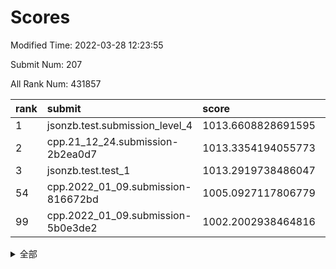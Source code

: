 # Scores

Modified Time: 2022-03-28 12:23:55

Submit Num: 207

All Rank Num: 431857

| rank |               submit               |       score        |       sigma        | pk_num |
| :--- | :--------------------------------- | :----------------- | :----------------- | :----- |
| 1    | jsonzb.test.submission_level_4     | 1013.6608828691595 | 0.8256220685249052 | 8347   |
| 2    | cpp.21_12_24.submission-2b2ea0d7   | 1013.3354194055773 | 0.7936541054045131 | 8348   |
| 3    | jsonzb.test.test_1                 | 1013.2919738486047 | 0.8390185897531492 | 8341   |
| 54   | cpp.2022_01_09.submission-816672bd | 1005.0927117806779 | 0.7311233728704467 | 8340   |
| 99   | cpp.2022_01_09.submission-5b0e3de2 | 1002.2002938464816 | 0.7153466191934791 | 8343   |


<details>
<summary>全部</summary>

| rank |                 submit                 |       score        |       sigma        | pk_num |
| :--- | :------------------------------------- | :----------------- | :----------------- | :----- |
| 1    | jsonzb.test.submission_level_4         | 1013.6608828691595 | 0.8256220685249052 | 8347   |
| 2    | cpp.21_12_24.submission-2b2ea0d7       | 1013.3354194055773 | 0.7936541054045131 | 8348   |
| 3    | jsonzb.test.test_1                     | 1013.2919738486047 | 0.8390185897531492 | 8341   |
| 4    | gobigger.level_3.submission_level_3_33 | 1012.1697511503456 | 0.8028141877949234 | 8348   |
| 5    | gobigger.level_3.submission_level_3_19 | 1011.7798563638172 | 0.7740911283281395 | 8342   |
| 6    | gobigger.level_3.submission_level_3_39 | 1011.7417173589628 | 0.7572469298510465 | 8346   |
| 7    | gobigger.level_3.submission_level_3_1  | 1011.2776965924552 | 0.7655548099777546 | 8348   |
| 8    | gobigger.level_3.submission_level_3_22 | 1011.241484198602  | 0.7764037650031064 | 8347   |
| 9    | gobigger.level_3.submission_level_3_40 | 1011.2216346219637 | 0.7636061820314243 | 8340   |
| 10   | gobigger.level_3.submission_level_3_17 | 1011.1381576980044 | 0.7567575911466186 | 8344   |
| 11   | gobigger.level_3.submission_level_3_34 | 1011.0277267066332 | 0.7769282481775983 | 8348   |
| 12   | gobigger.level_3.submission_level_3_24 | 1011.0264552590048 | 0.7625752551659633 | 8345   |
| 13   | gobigger.level_3.submission_level_3_6  | 1011.0085321239441 | 0.7607790337410731 | 8344   |
| 14   | gobigger.level_3.submission_level_3_43 | 1010.8147111048664 | 0.7429495839772988 | 8347   |
| 15   | gobigger.level_3.submission_level_3_25 | 1010.7530128181381 | 0.7508652101234128 | 8346   |
| 16   | gobigger.level_3.submission_level_3_8  | 1010.7524580946188 | 0.775602879114254  | 8336   |
| 17   | gobigger.level_3.submission_level_3_10 | 1010.7313193599582 | 0.7421627058008977 | 8340   |
| 18   | gobigger.level_3.submission_level_3_47 | 1010.7260096217614 | 0.7745411696225172 | 8350   |
| 19   | gobigger.level_3.submission_level_3_38 | 1010.699528360526  | 0.754592911088311  | 8347   |
| 20   | gobigger.level_3.submission_level_3_15 | 1010.6824238077712 | 0.7561365915442845 | 8351   |
| 21   | gobigger.level_3.submission_level_3_21 | 1010.673027134239  | 0.7734768023425671 | 8349   |
| 22   | gobigger.level_3.submission_level_3_44 | 1010.6323746225469 | 0.7563861475725701 | 8348   |
| 23   | gobigger.level_3.submission_level_3_11 | 1010.4996887705308 | 0.762767831569768  | 8345   |
| 24   | gobigger.level_3.submission_level_3_27 | 1010.4215385313486 | 0.7559925400330071 | 8345   |
| 25   | gobigger.level_3.submission_level_3_48 | 1010.3862241646881 | 0.7598560122905964 | 8344   |
| 26   | gobigger.level_3.submission_level_3_49 | 1010.3530092044078 | 0.7737072900247007 | 8342   |
| 27   | gobigger.level_3.submission_level_3_7  | 1010.1920807430254 | 0.7431940397561331 | 8344   |
| 28   | gobigger.level_3.submission_level_3_5  | 1010.0608247744881 | 0.7701857716177345 | 8347   |
| 29   | gobigger.level_3.submission_level_3_31 | 1009.9807033470594 | 0.7651048973036736 | 8343   |
| 30   | gobigger.level_3.submission_level_3_2  | 1009.9456146525625 | 0.763750229041491  | 8344   |
| 31   | gobigger.level_3.submission_level_3_0  | 1009.927918101521  | 0.757575464149452  | 8346   |
| 32   | gobigger.level_3.submission_level_3_46 | 1009.8998463415372 | 0.7646908233425052 | 8342   |
| 33   | gobigger.level_3.submission_level_3_16 | 1009.8778643089537 | 0.7598854750841899 | 8354   |
| 34   | gobigger.level_3.submission_level_3_14 | 1009.8651613748314 | 0.7606684716959963 | 8345   |
| 35   | gobigger.level_3.submission_level_3_41 | 1009.8068407709628 | 0.7622165129911519 | 8344   |
| 36   | gobigger.level_3.submission_level_3_45 | 1009.738313811879  | 0.7641246120368499 | 8338   |
| 37   | gobigger.level_3.submission_level_3_30 | 1009.702620178187  | 0.7612938796817316 | 8346   |
| 38   | gobigger.level_3.submission_level_3_9  | 1009.6921589459495 | 0.7719369164918725 | 8343   |
| 39   | gobigger.level_3.submission_level_3_13 | 1009.5765041464547 | 0.7704848298289556 | 8343   |
| 40   | gobigger.level_3.submission_level_3_12 | 1009.5659986793133 | 0.7428578018013458 | 8348   |
| 41   | gobigger.level_3.submission_level_3_4  | 1009.4965008790127 | 0.7570537923671132 | 8340   |
| 42   | gobigger.level_3.submission_level_3_28 | 1009.4487734820714 | 0.7364730628412757 | 8343   |
| 43   | gobigger.level_3.submission_level_3_29 | 1009.4356777615592 | 0.7601310073650688 | 8348   |
| 44   | gobigger.level_3.submission_level_3_32 | 1009.3278931358689 | 0.7541182931490918 | 8344   |
| 45   | gobigger.level_3.submission_level_3_35 | 1009.1507788815587 | 0.7399792947996051 | 8341   |
| 46   | gobigger.level_3.submission_level_3_3  | 1009.0880251103711 | 0.7387286583889918 | 8347   |
| 47   | gobigger.level_3.submission_level_3_23 | 1009.0525182589668 | 0.7422413493975947 | 8345   |
| 48   | gobigger.level_3.submission_level_3_36 | 1009.0106082451988 | 0.7466670986670282 | 8344   |
| 49   | gobigger.level_3.submission_level_3_20 | 1008.9694495079059 | 0.7428135516001914 | 8349   |
| 50   | gobigger.level_3.submission_level_3_37 | 1008.7542415977439 | 0.756987951184689  | 8343   |
| 51   | gobigger.level_3.submission_level_3_18 | 1008.5579102383069 | 0.7505463361869694 | 8353   |
| 52   | gobigger.level_3.submission_level_3_42 | 1008.3109348971959 | 0.7454910461767706 | 8337   |
| 53   | gobigger.level_3.submission_level_3_26 | 1008.2195515271221 | 0.7446170350309338 | 8346   |
| 54   | cpp.2022_01_09.submission-816672bd     | 1005.0927117806779 | 0.7311233728704467 | 8340   |
| 55   | gobigger.level_1.submission_level_1_8  | 1005.00556735085   | 0.7232432896591973 | 8348   |
| 56   | gobigger.level_1.submission_level_1_36 | 1004.97813681896   | 0.7174796256593958 | 8347   |
| 57   | gobigger.level_1.submission_level_1_23 | 1004.7554009283472 | 0.7168997303100683 | 8343   |
| 58   | gobigger.level_1.submission_level_1_28 | 1004.2656962091011 | 0.7169936493988581 | 8344   |
| 59   | gobigger.level_1.submission_level_1_27 | 1004.1061705924446 | 0.7145305831182958 | 8343   |
| 60   | gobigger.level_1.submission_level_1_45 | 1004.0702810516332 | 0.7129729028735624 | 8340   |
| 61   | gobigger.level_1.submission_level_1_33 | 1004.0137215375886 | 0.7151126600278304 | 8341   |
| 62   | gobigger.level_1.submission_level_1_4  | 1003.86323782745   | 0.7241541650669523 | 8343   |
| 63   | gobigger.level_1.submission_level_1_20 | 1003.7988510549958 | 0.7214120564145767 | 8345   |
| 64   | gobigger.level_1.submission_level_1_41 | 1003.7909377243781 | 0.7237209367702058 | 8346   |
| 65   | gobigger.level_1.submission_level_1_1  | 1003.7066354217226 | 0.7135919743409463 | 8343   |
| 66   | gobigger.level_1.submission_level_1_17 | 1003.6421758155002 | 0.7392416855919315 | 8348   |
| 67   | gobigger.level_1.submission_level_1_24 | 1003.6025664134362 | 0.7118354110892331 | 8349   |
| 68   | gobigger.level_1.submission_level_1_25 | 1003.5819871179714 | 0.7175422944439487 | 8352   |
| 69   | gobigger.level_1.submission_level_1_2  | 1003.565306674346  | 0.7288594830133917 | 8344   |
| 70   | gobigger.level_1.submission_level_1_37 | 1003.5597340176486 | 0.7085567471699613 | 8353   |
| 71   | gobigger.level_1.submission_level_1_6  | 1003.5124433283859 | 0.7140751043705035 | 8343   |
| 72   | gobigger.level_1.submission_level_1_47 | 1003.5013836673179 | 0.7183552201183679 | 8347   |
| 73   | gobigger.level_1.submission_level_1_32 | 1003.4898017837514 | 0.7143465203264028 | 8338   |
| 74   | gobigger.level_1.submission_level_1_46 | 1003.4401971008888 | 0.728539166545069  | 8344   |
| 75   | gobigger.level_1.submission_level_1_22 | 1003.4221585907101 | 0.7106152334988974 | 8347   |
| 76   | gobigger.level_1.submission_level_1_48 | 1003.3867942489516 | 0.708962884236227  | 8346   |
| 77   | gobigger.level_1.submission_level_1_44 | 1003.378071790637  | 0.7237808252997248 | 8343   |
| 78   | gobigger.level_1.submission_level_1_11 | 1003.3649363357375 | 0.7140211473818199 | 8343   |
| 79   | gobigger.level_1.submission_level_1_0  | 1003.3609411620322 | 0.7092061271663714 | 8344   |
| 80   | gobigger.level_1.submission_level_1_14 | 1003.3581843337155 | 0.7066003001213859 | 8350   |
| 81   | gobigger.level_1.submission_level_1_3  | 1003.2884874077013 | 0.7079773558073966 | 8345   |
| 82   | gobigger.level_1.submission_level_1_5  | 1003.2371970304383 | 0.711941247572759  | 8345   |
| 83   | gobigger.level_1.submission_level_1_29 | 1003.1857087875517 | 0.7188721614501403 | 8346   |
| 84   | gobigger.level_1.submission_level_1_34 | 1003.1130254320439 | 0.7235813615065999 | 8351   |
| 85   | gobigger.level_1.submission_level_1_42 | 1003.0787944309654 | 0.7217686438912715 | 8344   |
| 86   | gobigger.level_1.submission_level_1_35 | 1003.0416086462963 | 0.7163963424909671 | 8343   |
| 87   | gobigger.level_1.submission_level_1_12 | 1003.0034419070317 | 0.7201062888892394 | 8343   |
| 88   | gobigger.level_1.submission_level_1_16 | 1002.9413481656088 | 0.7143485579924224 | 8349   |
| 89   | gobigger.level_1.submission_level_1_49 | 1002.910989204028  | 0.7085965513852505 | 8346   |
| 90   | gobigger.level_1.submission_level_1_30 | 1002.8917353773525 | 0.7154958719461729 | 8345   |
| 91   | gobigger.level_1.submission_level_1_13 | 1002.8422495451936 | 0.72567715128059   | 8346   |
| 92   | gobigger.level_1.submission_level_1_26 | 1002.829487913017  | 0.713029549428991  | 8349   |
| 93   | gobigger.level_1.submission_level_1_38 | 1002.7386967550283 | 0.7075619339534411 | 8346   |
| 94   | gobigger.level_1.submission_level_1_31 | 1002.7232402438107 | 0.7199238865932442 | 8349   |
| 95   | gobigger.level_1.submission_level_1_9  | 1002.601989667664  | 0.7025703682561314 | 8343   |
| 96   | gobigger.level_1.submission_level_1_43 | 1002.5343943628122 | 0.7171957555545333 | 8345   |
| 97   | gobigger.level_1.submission_level_1_21 | 1002.3696167740932 | 0.7236296435406233 | 8348   |
| 98   | gobigger.level_1.submission_level_1_15 | 1002.340883568901  | 0.7098575383630061 | 8346   |
| 99   | cpp.2022_01_09.submission-5b0e3de2     | 1002.2002938464816 | 0.7153466191934791 | 8343   |
| 100  | gobigger.level_1.submission_level_1_39 | 1002.1798778363109 | 0.7159422192850557 | 8346   |
| 101  | gobigger.level_1.submission_level_1_10 | 1002.1627493467694 | 0.718338194879147  | 8344   |
| 102  | gobigger.level_1.submission_level_1_18 | 1002.1573227354645 | 0.7110571468262595 | 8338   |
| 103  | gobigger.level_1.submission_level_1_7  | 1002.0409002426791 | 0.7335660481169965 | 8344   |
| 104  | gobigger.level_1.submission_level_1_19 | 1001.4249048031137 | 0.707437298230448  | 8348   |
| 105  | gobigger.level_1.submission_level_1_40 | 1001.3225787283709 | 0.7054089162920094 | 8349   |
| 106  | gobigger.random.submission_random_45   | 997.1718093090162  | 0.7132358614433716 | 8343   |
| 107  | gobigger.random.submission_random_39   | 996.979232869508   | 0.7128849916584601 | 8346   |
| 108  | gobigger.random.submission_random_35   | 996.9230714907333  | 0.721085377012425  | 8345   |
| 109  | gobigger.random.submission_random_10   | 996.8430947141719  | 0.7215888365857188 | 8343   |
| 110  | gobigger.random.submission_random_27   | 996.66617005563    | 0.7131397220916    | 8345   |
| 111  | gobigger.random.submission_random_41   | 996.6661079988837  | 0.7059344412889899 | 8345   |
| 112  | gobigger.random.submission_random_26   | 996.5957271925281  | 0.7039179394234687 | 8348   |
| 113  | gobigger.random.submission_random_49   | 996.5713595354927  | 0.6998528497342067 | 8343   |
| 114  | gobigger.random.submission_random_44   | 996.5432000160775  | 0.7185614272516547 | 8346   |
| 115  | gobigger.random.submission_random_36   | 996.4820438913135  | 0.7166833395426603 | 8345   |
| 116  | gobigger.random.submission_random_9    | 996.476688058021   | 0.7123070005132995 | 8342   |
| 117  | gobigger.random.submission_random_12   | 996.3340566553137  | 0.7038767444481285 | 8347   |
| 118  | gobigger.random.submission_random_43   | 996.272699503496   | 0.7175264542014977 | 8348   |
| 119  | gobigger.random.submission_random_16   | 996.2398793009818  | 0.7101056116310115 | 8340   |
| 120  | gobigger.random.submission_random_30   | 996.2276072998818  | 0.7266793602905092 | 8345   |
| 121  | gobigger.random.submission_random_31   | 996.1498188681846  | 0.6995968356425698 | 8346   |
| 122  | gobigger.random.submission_random_24   | 996.0441895771809  | 0.7197063689833695 | 8345   |
| 123  | gobigger.random.submission_random_22   | 996.0395631455713  | 0.7045181908662818 | 8348   |
| 124  | gobigger.random.submission_random_29   | 996.0336453129726  | 0.7116696707258553 | 8342   |
| 125  | gobigger.random.submission_random_1    | 996.0332638432002  | 0.7086342747157072 | 8344   |
| 126  | gobigger.random.submission_random_14   | 995.9672087678287  | 0.699196284269783  | 8342   |
| 127  | gobigger.random.submission_random_18   | 995.9668137583226  | 0.7237728491298306 | 8343   |
| 128  | gobigger.random.submission_random_11   | 995.9181364229744  | 0.7144547450016582 | 8345   |
| 129  | gobigger.random.submission_random_20   | 995.8930205540175  | 0.6971471842160839 | 8344   |
| 130  | gobigger.random.submission_random_28   | 995.8230823324118  | 0.7116750079997823 | 8340   |
| 131  | gobigger.random.submission_random_4    | 995.7376766685097  | 0.71932547186407   | 8343   |
| 132  | gobigger.random.submission_random_7    | 995.7252113643189  | 0.7250926465452125 | 8351   |
| 133  | gobigger.random.submission_random_23   | 995.7141494181792  | 0.7179076567616756 | 8351   |
| 134  | gobigger.random.submission_random_48   | 995.7020614217918  | 0.7160397513898302 | 8343   |
| 135  | gobigger.random.submission_random_3    | 995.6733600422522  | 0.7076126029484332 | 8344   |
| 136  | gobigger.random.submission_random_8    | 995.6673613651795  | 0.7090389997835754 | 8346   |
| 137  | gobigger.random.submission_random_34   | 995.6589836747262  | 0.7070604362259084 | 8343   |
| 138  | gobigger.random.submission_random_47   | 995.601306897928   | 0.7050137536105547 | 8346   |
| 139  | gobigger.random.submission_random_25   | 995.5932712935706  | 0.7143057059742157 | 8345   |
| 140  | gobigger.random.submission_random_6    | 995.5555565603213  | 0.7074648825308428 | 8351   |
| 141  | gobigger.random.submission_random_17   | 995.549676192416   | 0.7155127652702971 | 8347   |
| 142  | gobigger.random.submission_random_19   | 995.5323812088378  | 0.7204321331163327 | 8342   |
| 143  | gobigger.random.submission_random_38   | 995.5188976807697  | 0.710168119786256  | 8351   |
| 144  | gobigger.random.submission_random_13   | 995.4691962572492  | 0.7154390049828512 | 8343   |
| 145  | gobigger.random.submission_random_46   | 995.4172581119791  | 0.7148732360667941 | 8351   |
| 146  | gobigger.random.submission_random_37   | 995.4162443703531  | 0.7074373024769551 | 8338   |
| 147  | gobigger.random.submission_random_2    | 995.3570031146304  | 0.6953830585190781 | 8347   |
| 148  | gobigger.random.submission_random_21   | 995.1294627355129  | 0.7172228673999151 | 8345   |
| 149  | gobigger.random.submission_random_5    | 994.9432448646188  | 0.7160284261557478 | 8344   |
| 150  | gobigger.random.submission_random_32   | 994.8641241498668  | 0.7050516375961278 | 8348   |
| 151  | gobigger.random.submission_random_42   | 994.7894562766253  | 0.7171977733866256 | 8345   |
| 152  | gobigger.random.submission_random_0    | 994.7508771005612  | 0.7273869739394706 | 8343   |
| 153  | gobigger.random.submission_random_15   | 994.6957384063862  | 0.7300475620673115 | 8348   |
| 154  | gobigger.random.submission_random_40   | 994.5918723576167  | 0.7064855781746033 | 8347   |
| 155  | gobigger.random.submission_random_33   | 994.3208132437017  | 0.7261297947200763 | 8340   |
| 156  | gobigger.level_2.submission_level_2_39 | 994.3123503925425  | 0.7156366972108578 | 8348   |
| 157  | gobigger.level_2.submission_level_2_0  | 994.0949046671957  | 0.729282070326784  | 8342   |
| 158  | gobigger.level_2.submission_level_2_1  | 993.9819095641699  | 0.7342490530925111 | 8340   |
| 159  | gobigger.level_2.submission_level_2_43 | 993.5654292224843  | 0.7300108934755687 | 8348   |
| 160  | gobigger.level_2.submission_level_2_7  | 993.5574138061693  | 0.7253034184446253 | 8345   |
| 161  | gobigger.level_2.submission_level_2_13 | 993.3774855168087  | 0.7501262632508289 | 8345   |
| 162  | gobigger.level_2.submission_level_2_25 | 993.3232578610437  | 0.7417332084794475 | 8343   |
| 163  | gobigger.level_2.submission_level_2_9  | 993.1839016062003  | 0.7224902462527006 | 8345   |
| 164  | gobigger.level_2.submission_level_2_30 | 993.0350596708798  | 0.7379676502848798 | 8344   |
| 165  | gobigger.level_2.submission_level_2_2  | 993.0115109037741  | 0.7518776840882053 | 8346   |
| 166  | gobigger.level_2.submission_level_2_38 | 992.9923121344453  | 0.7532946775166666 | 8350   |
| 167  | gobigger.level_2.submission_level_2_6  | 992.9659198631205  | 0.7582441164958903 | 8342   |
| 168  | gobigger.level_2.submission_level_2_8  | 992.9405692629584  | 0.7411294736053319 | 8343   |
| 169  | gobigger.level_2.submission_level_2_27 | 992.931501802206   | 0.7422962902440793 | 8344   |
| 170  | gobigger.level_2.submission_level_2_28 | 992.8985635914253  | 0.7482172007686486 | 8343   |
| 171  | gobigger.level_2.submission_level_2_5  | 992.8768546562786  | 0.7582961763541202 | 8346   |
| 172  | gobigger.level_2.submission_level_2_47 | 992.7997922133724  | 0.740456629772764  | 8342   |
| 173  | gobigger.level_2.submission_level_2_46 | 992.7025434820736  | 0.7410823322838718 | 8346   |
| 174  | gobigger.level_2.submission_level_2_45 | 992.6219154013287  | 0.7374490379227605 | 8344   |
| 175  | gobigger.level_2.submission_level_2_31 | 992.6038793350033  | 0.74889588593549   | 8350   |
| 176  | gobigger.level_2.submission_level_2_12 | 992.5832084373363  | 0.728706813646685  | 8347   |
| 177  | gobigger.level_2.submission_level_2_49 | 992.5207790618495  | 0.7417685355935218 | 8345   |
| 178  | gobigger.level_2.submission_level_2_29 | 992.3920812305001  | 0.7406361653799429 | 8345   |
| 179  | gobigger.level_2.submission_level_2_33 | 992.3516402844801  | 0.7303567023398982 | 8347   |
| 180  | gobigger.level_2.submission_level_2_32 | 992.3451150202839  | 0.7336557805277575 | 8347   |
| 181  | gobigger.level_2.submission_level_2_15 | 992.3417269937648  | 0.7399514472203137 | 8349   |
| 182  | gobigger.level_2.submission_level_2_34 | 992.2562439366643  | 0.751049013580983  | 8340   |
| 183  | gobigger.level_2.submission_level_2_21 | 992.239357123597   | 0.7431609670287013 | 8349   |
| 184  | gobigger.level_2.submission_level_2_10 | 992.1983391141626  | 0.7679651710125224 | 8342   |
| 185  | gobigger.level_2.submission_level_2_4  | 992.08711790874    | 0.7530006977091097 | 8347   |
| 186  | gobigger.level_2.submission_level_2_17 | 992.0846042792986  | 0.7607772292145569 | 8342   |
| 187  | gobigger.level_2.submission_level_2_24 | 992.0749792354494  | 0.7442451065611445 | 8346   |
| 188  | gobigger.level_2.submission_level_2_3  | 992.0604081355597  | 0.7398500303245309 | 8344   |
| 189  | gobigger.level_2.submission_level_2_35 | 991.9700557842931  | 0.7429266231374699 | 8342   |
| 190  | gobigger.level_2.submission_level_2_22 | 991.8884641390755  | 0.7263707647714231 | 8344   |
| 191  | gobigger.level_2.submission_level_2_26 | 991.8798097956306  | 0.7551298379715261 | 8342   |
| 192  | gobigger.level_2.submission_level_2_48 | 991.8248793237713  | 0.7256820819597676 | 8344   |
| 193  | gobigger.level_2.submission_level_2_40 | 991.7964365854532  | 0.7506215526630635 | 8343   |
| 194  | gobigger.level_2.submission_level_2_16 | 991.7535240274428  | 0.7369308141690663 | 8347   |
| 195  | gobigger.level_2.submission_level_2_18 | 991.700839108106   | 0.7442560150699534 | 8341   |
| 196  | gobigger.level_2.submission_level_2_41 | 991.5916073555458  | 0.7429457871092482 | 8341   |
| 197  | gobigger.level_2.submission_level_2_19 | 991.5382813669153  | 0.7633755549014694 | 8350   |
| 198  | gobigger.level_2.submission_level_2_44 | 991.2440310056329  | 0.7338309350460785 | 8347   |
| 199  | gobigger.level_2.submission_level_2_11 | 991.2040803869587  | 0.7481964801511863 | 8346   |
| 200  | gobigger.level_2.submission_level_2_23 | 990.9892242181584  | 0.7662988582036998 | 8350   |
| 201  | gobigger.level_2.submission_level_2_37 | 990.9396664193697  | 0.747215898833879  | 8344   |
| 202  | gobigger.level_2.submission_level_2_20 | 990.3270793903457  | 0.78336867483345   | 8347   |
| 203  | gobigger.level_2.submission_level_2_36 | 990.3017429928467  | 0.7625671911218885 | 8341   |
| 204  | gobigger.level_2.submission_level_2_42 | 990.084427481726   | 0.7689763637799061 | 8346   |
| 205  | gobigger.level_2.submission_level_2_14 | 989.4586053777771  | 0.7861693468781525 | 8343   |
| 206  | gobigger.none.submission_none_1        | 977.7283372255483  | 1.4370216488675174 | 8349   |
| 207  | gobigger.none.submission_none_0        | 976.9110505411061  | 1.3776921870295467 | 8346   |

</details>
